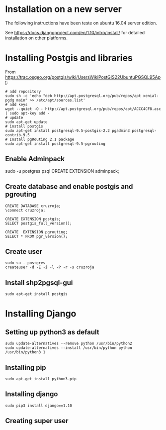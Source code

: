 # Installation on a new server

The following instructions have been teste on ubuntu 16.04 server edition.

See https://docs.djangoproject.com/en/1.10/intro/install/ for detailed installation on other platforms.

# Installing Postgis and libraries

From https://trac.osgeo.org/postgis/wiki/UsersWikiPostGIS22UbuntuPGSQL95Apt:

    # add repository
    sudo sh -c 'echo "deb http://apt.postgresql.org/pub/repos/apt xenial-pgdg main" >> /etc/apt/sources.list'
	# add keys
    wget --quiet -O - http://apt.postgresql.org/pub/repos/apt/ACCC4CF8.asc | sudo apt-key add -
	# update
	sudo apt-get update
	# install postgis
	sudo apt-get install postgresql-9.5-postgis-2.2 pgadmin3 postgresql-contrib-9.5
    # Install pgRouting 2.1 package 
    sudo apt-get install postgresql-9.5-pgrouting

## Enable Adminpack

   sudo -u postgres psql
   CREATE EXTENSION adminpack;
	
## Create database and enable postgis and pgrouting

	CREATE DATABASE cruzroja;
	\connect cruzroja;

	CREATE EXTENSION postgis;
	SELECT postgis_full_version();

    CREATE  EXTENSION pgrouting;
	SELECT * FROM pgr_version();
	
## Create user

	sudo su - postgres
	createuser -d -E -i -l -P -r -s cruzroja

## Install shp2pgsql-gui

	sudo apt-get install postgis

# Installing Django

## Setting up python3 as default

	sudo update-alternatives --remove python /usr/bin/python2
	sudo update-alternatives --install /usr/bin/python python /usr/bin/python3 1

## Installing pip

	sudo apt-get install python3-pip
	
## Installing django

	sudo pip3 install django==1.10

## Creating super user
   
